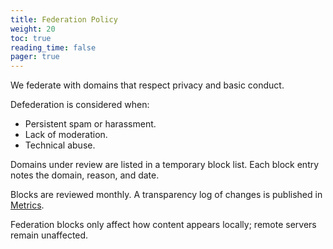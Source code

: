 ```yaml
---
title: Federation Policy
weight: 20
toc: true
reading_time: false
pager: true
---
```


We federate with domains that respect privacy and basic conduct.

Defederation is considered when:

- Persistent spam or harassment.
- Lack of moderation.
- Technical abuse.

Domains under review are listed in a temporary block list. Each block entry notes the domain, reason, and date.

Blocks are reviewed monthly. A transparency log of changes is published in [Metrics](/docs/transparency/metrics/).

Federation blocks only affect how content appears locally; remote servers remain unaffected.

